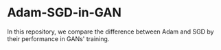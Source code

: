 # Adam-SGD-in-GAN
In this repository, we compare the difference between Adam and SGD by their performance in GANs' training. 
